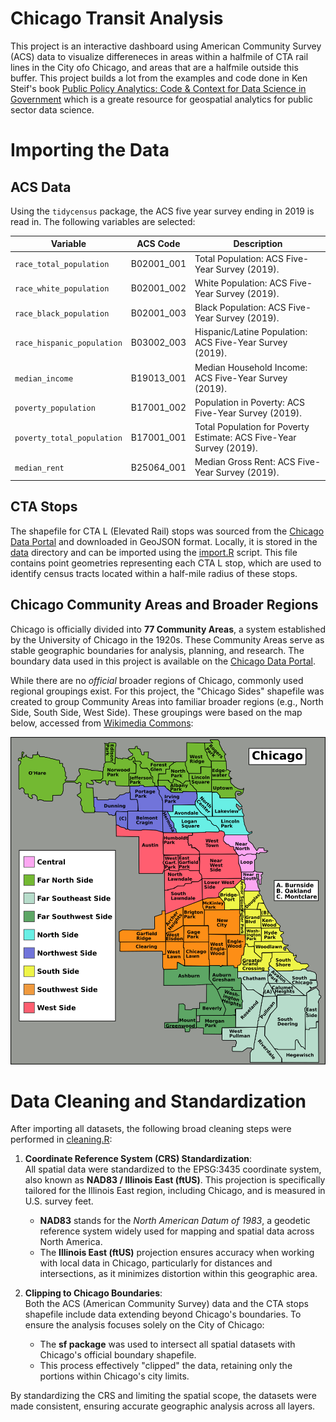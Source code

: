 # Chicago Transit Analysis 
This project is an interactive dashboard using American Community Survey (ACS) data to visualize differeneces in areas within a halfmile of CTA rail lines in the City ofo Chicago, and areas that are a halfmile outside this buffer. This project builds a lot from the examples and code done in Ken Steif's book [Public Policy Analytics: Code & Context for Data Science in Government](https://urbanspatial.github.io/PublicPolicyAnalytics/) which is a greate resource for geospatial analytics for public sector data science. 

# Importing the Data
## ACS Data
Using the `tidycensus` package, the ACS five year survey ending in 2019 is read in. The following variables are selected:

| **Variable**               | **ACS Code** | **Description**                                  |
|----------------------------|--------------|-------------------------------------------------|
| `race_total_population`    | B02001_001   | Total Population: ACS Five-Year Survey (2019).   |
| `race_white_population`    | B02001_002   | White Population: ACS Five-Year Survey (2019).   |
| `race_black_population`    | B02001_003   | Black Population: ACS Five-Year Survey (2019).   |
| `race_hispanic_population` | B03002_003   | Hispanic/Latine Population: ACS Five-Year Survey (2019). |
| `median_income`            | B19013_001   | Median Household Income: ACS Five-Year Survey (2019). |
| `poverty_population`       | B17001_002   | Population in Poverty: ACS Five-Year Survey (2019). |
| `poverty_total_population` | B17001_001   | Total Population for Poverty Estimate: ACS Five-Year Survey (2019). |
| `median_rent`              | B25064_001   | Median Gross Rent: ACS Five-Year Survey (2019).  |

## CTA Stops
The shapefile for CTA L (Elevated Rail) stops was sourced from the [Chicago Data Portal](https://data.cityofchicago.org/Transportation/CTA-L-Rail-Lines/xbyr-jnvx/about_data) and downloaded in GeoJSON format. Locally, it is stored in the [data](chicago_dashboard/data) directory and can be imported using the [import.R](chicago_dashboard/src/import.R) script. This file contains point geometries representing each CTA L stop, which are used to identify census tracts located within a half-mile radius of these stops. 


## Chicago Community Areas and Broader Regions
Chicago is officially divided into **77 Community Areas**, a system established by the University of Chicago in the 1920s. These Community Areas serve as stable geographic boundaries for analysis, planning, and research. The boundary data used in this project is available on the [Chicago Data Portal](https://data.cityofchicago.org/Facilities-Geographic-Boundaries/Boundaries-Community-Areas-current-/cauq-8yn6).

While there are no *official* broader regions of Chicago, commonly used regional groupings exist. For this project, the "Chicago Sides" shapefile was created to group Community Areas into familiar broader regions (e.g., North Side, South Side, West Side). These groupings were based on the map below, accessed from [Wikimedia Commons](https://commons.wikimedia.org/wiki/File:Chicago_community_areas_map.svg):

![Map of Chicago Sides](figs/Chicago_community_areas_map.svg)

# Data Cleaning and Standardization

After importing all datasets, the following broad cleaning steps were performed in [cleaning.R](chicago_dashboard/src/cleaning.R):

1. **Coordinate Reference System (CRS) Standardization**:  
   All spatial data were standardized to the EPSG:3435 coordinate system, also known as **NAD83 / Illinois East (ftUS)**. This projection is specifically tailored for the Illinois East region, including Chicago, and is measured in U.S. survey feet.  
   - **NAD83** stands for the *North American Datum of 1983*, a geodetic reference system widely used for mapping and spatial data across North America.  
   - The **Illinois East (ftUS)** projection ensures accuracy when working with local data in Chicago, particularly for distances and intersections, as it minimizes distortion within this geographic area.  

2. **Clipping to Chicago Boundaries**:  
   Both the ACS (American Community Survey) data and the CTA stops shapefile include data extending beyond Chicago's boundaries. To ensure the analysis focuses solely on the City of Chicago:
   - The **sf package** was used to intersect all spatial datasets with Chicago's official boundary shapefile.  
   - This process effectively "clipped" the data, retaining only the portions within Chicago's city limits.

By standardizing the CRS and limiting the spatial scope, the datasets were made consistent, ensuring accurate geographic analysis across all layers.





